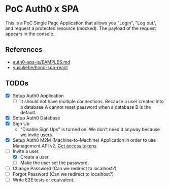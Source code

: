 # PoC Auth0 x SPA

This is a PoC Single Page Application that allows you "Login", "Log out", and request a protected resource (mocked). The payload of the request appears in the console.

## References

- [auth0-spa-js/EAMPLES.md](https://github.com/auth0/auth0-spa-js/blob/main/EXAMPLES.md)
- [yusukebe/hono-spa-react](https://github.com/yusukebe/hono-spa-react)

## TODOs

- [x] Setup Auth0 Application
  - [ ] It should not have multiple connections. Because a user created into a database A cannot reset password when a database B is the default.
- [x] Setup Auth0 Database
- [x] Sign Up
  - "Disable Sign Ups" is turned on. We don't need it anyway because we invite users.
- [x] Setup Auth0 M2M (Machine-to-Machine) Application in order to use Management API v2. [Get access tokens](https://auth0.com/docs/secure/tokens/access-tokens/management-api-access-tokens/get-management-api-access-tokens-for-production#get-access-tokens).
- [ ] Invite a user.
  - [x] Create a user.
  - [ ] Make the user set the password.
- [ ] Change Password (Can we redirect to localhost?)
- [ ] Forgot Password (Can we redirect to localhost?)
- [ ] Write E2E tests or equivalent.

